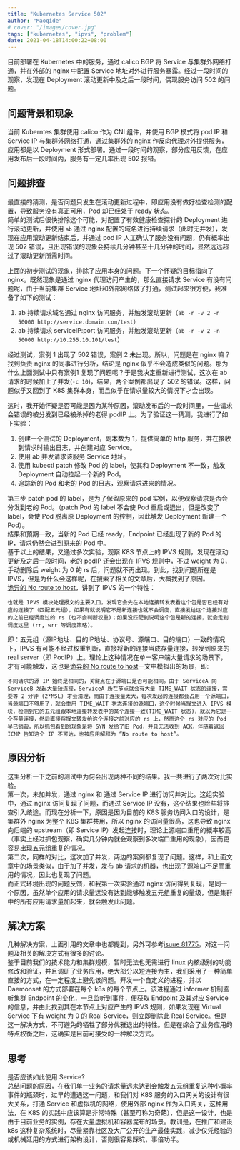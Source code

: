 ```yaml
---
title: "Kubernetes Service 502"
author: "Maoqide"
# cover: "/images/cover.jpg"
tags: ["kubernetes", "ipvs", "problem"]
date: 2021-04-18T14:00:22+08:00
---
```


目前部署在 Kubernetes 中的服务，通过 calico BGP 将 Service 与集群外网络打通，并在外部的 nginx 中配置 Service 地址对外进行服务暴露。经过一段时间的观察，发现在 Deployment 滚动更新中及之后一段时间，偶现服务访问 502 的问题。    
<!--more-->

## 问题背景和现象
当前 Kuberntes 集群使用 calico 作为 CNI 组件，并使用 BGP 模式将 pod IP 和 Service IP 与集群外网络打通，通过集群外的 nginx 作反向代理对外提供服务，应用都是以 Deployment 形式部署。通过一段时间的观察，部分应用反馈，在应用发布后一段时间内，服务有一定几率出现 502 报错。    

## 问题排查
最直接的猜测，是否问题只发生在滚动更新过程中，即应用没有做好检查检测的配置，导致服务没有真正可用，Pod 却已经处于 ready 状态。    
简单的测试后很快排除这个可能，对配置了有效健康检查探针的 Deployment 进行滚动更新，并使用 `ab` 通过 nginx 配置的域名进行持续请求（此时无并发），发现在应用滚动更新结束后，并通过 pod IP 人工确认了服务没有问题，仍有概率出现 502 错误，且出现错误的现象会持续几分钟甚至十几分钟的时间，显然远远超过了滚动更新所需时间。    

上面的初步测试的现象，排除了应用本身的问题。下一个怀疑的目标指向了 nginx。既然现象是通过 nginx 代理访问产生的，那么直接请求 Service 有没有问题呢，由于当前集群 Service 地址和外部网络做了打通，测试起来很方便，我准备了如下的测试：    
1. ab 持续请求域名通过 nginx 访问服务，并触发滚动更新（`ab -r -v 2 -n 50000 http://service.domain.com/test`）    
2. ab 持续请求 serviceIP:port 访问服务，并触发滚动更新（`ab -r -v 2 -n 50000 http://10.255.10.101/test`）    

经过测试，案例 1 出现了 502 错误，案例 2 未出现。所以，问题是在 nginx 嘛？    
找到负责 nginx 的同事进行分析，结论是 nginx 似乎不会造成类似的问题。那为什么上面测试中只有案例1 复现了问题呢？于是我决定重新进行测试，这次在 ab 请求的时候加上了并发(`-c 10`)，结果，两个案例都出现了 502 的错误。这样，问题似乎又回到了 K8S 集群本身，而且似乎在请求量较大的情况下才会出现。    

这时，我开始怀疑是否可能是因为某种原因，滚动发布后的一段时间里，一些请求会错误的被分发到已经被杀掉的老得 podIP 上。为了验证这一猜测，我进行了如下实验：    
1. 创建一个测试的 Deployment，副本数为 1，提供简单的 http 服务，并在接收到请求时输出日志，并创建对应 Service。    
2. 使用 ab 并发请求该服务 Service 地址。    
3. 使用 kubectl patch 修改 Pod 的 label，使其和 Deployment 不一致，触发 Deployment 自动拉起一个新的 Pod。    
4. 追踪新的 Pod 和老的 Pod 的日志，观察请求进来的情况。    

第三步 patch pod 的 label，是为了保留原来的 pod 实例，以便观察请求是否会分发到老的 Pod。（patch Pod 的 label 不会使 Pod 重启或退出，但是改变了 label，会使 Pod 脱离原 Deployment 的控制，因此触发 Deployment 新建一个 Pod）。    
结果和预期一致，当新的 Pod 已经 ready，Endpoint 已经出现了新的 Pod 的 IP，请求仍然会进到原来的 Pod 中。    
基于以上的结果，又通过多次实验，观察 K8S 节点上的 IPVS 规则，发现在滚动更新及之后一段时间，老的 podIP 还会出现在 IPVS 规则中，不过 weight 为 0，手动删除后 weight 为 0 的 rs 后，问题就不再出现。到此，找到问题所在是 IPVS，但是为什么会这样呢，在搜索了相关的文章后，大概找到了原因。    
[诡异的 No route to host](https://k8s.imroc.io/avoid/cases/no-route-to-host/)，讲到了 IPVS 的一个特性：    

	也就是 IPVS 模块处理报文的主要入口，发现它会先在本地连接转发表看这个包是否已经有对应的连接了（匹配五元组），如果有就说明它不是新连接也就不会调度，直接发给这个连接对应的之前已经调度过的 rs (也不会判断权重)；如果没匹配到说明这个包是新的连接，就会走到调度这里 (rr, wrr 等调度策略)。    

即：五元组（源IP地址、目的IP地址、协议号、源端口、目的端口）一致的情况下，IPVS 有可能不经过权重判断，直接将新的连接当成存量连接，转发到原来的 real server（即 PodIP）上。理论上这种情况在单一客户端大量请求的场景下，才有可能触发，这也是[诡异的 No route to host](https://k8s.imroc.io/avoid/cases/no-route-to-host/)一文中模拟出的场景，即:

	不同请求的源 IP 始终是相同的，关键点在于源端口是否可能相同。由于 ServiceA 向 ServiceB 发起大量短连接，ServiceA 所在节点就会有大量 TIME_WAIT 状态的连接，需要等 2 分钟 (2*MSL) 才会清理，而由于连接量太大，每次发起的连接都会占用一个源端口，当源端口不够用了，就会重用 TIME_WAIT 状态连接的源端口，这个时候当报文进入 IPVS 模块，检测到它的五元组跟本地连接转发表中的某个连接一致(TIME_WAIT 状态)，就以为它是一个存量连接，然后直接将报文转发给这个连接之前对应的 rs 上，然而这个 rs 对应的 Pod 早已销毁，所以抓包看到的现象是将 SYN 发给了旧 Pod，并且无法收到 ACK，伴随着返回 ICMP 告知这个 IP 不可达，也被应用解释为 “No route to host”。    

## 原因分析
这里分析一下之前的测试中为何会出现两种不同的结果。我一共进行了两次对比实验。    
第一次，未加并发，通过 nginx 和 通过 Service IP 进行访问并对比。这组实验中，通过 nginx 访问复现了问题，而通过 Service IP 没有，这个结果也险些将排查引入歧途。而现在分析一下，原因是因为目前的 K8S 服务访问入口的设计，是集群外 nginx 为整个 K8S 集群共用，所以 nginx 的访问量很高，这也导致 nginx 向后端的 upstream（即 Service IP）发起连接时，理论上源端口重用的概率较高（事实上经过抓包观察，确实几分钟内就会观察到多次端口重用的现象），因而更容易出现五元组重复的情况。    
第二次，同样的对比，这次加了并发，两边的案例都复现了问题。这样，和上面文章中的场景类似，由于加了并发，发布 ab 请求的机器，也出现了源端口不足而重用的情况，因此也复现了问题。    
而正式环境出现的问题反馈，和我第一次实验通过 nginx 访问得到复现，是同一个原因，虽然单个应用的请求量远没有达到能够触发五元组重复的量级，但是集群中的所有应用请求量加起来，就会触发此问题。    

## 解决方案
几种解决方案，上面引用的文章中也都提到，另外可参考[isuue 81775](https://github.com/kubernetes/kubernetes/issues/81775)，对这一问题及相关的解决方式有很多的讨论。    
鉴于目前我们的技术能力和集群规模，暂时无法也无需进行 linux 内核级别的功能修改和验证，并且调研了业务应用，绝大部分以短连接为主，我们采用了一种简单直接的方式，在一定程度上避免该问题。开发一个自定义的进程，并以 Daemonset 的方式部署在每个 k8s 的每个节点上。该进程通过 informer 机制监听集群 Endpoint 的变化，一旦监听到事件，便获取 Endpoint 及其对应 Service 的信息，并由此找到其在本节点上对应产生的 IPVS 规则，如果发现在 Virtual Service 下有 weight 为 0 的 Real Service，则立即删除此 Real Service。但是这一解决方式，不可避免的牺牲了部分优雅退出的特性。但是在综合了业务应用的特点权衡之后，这确实是目前可接受的一种解决方式。    

## 思考
是否应该如此使用 Service?    
总结问题的原因，在我们单一业务的请求量远未达到会触发五元组重复这种小概率事件的瓶颈时，过早的遭遇这一问题，和我们对 K8S 服务的入口网关的设计有很大关系，打通 Service 和虚拟机的网络，使用外部 nginx 作为入口网关，这种用法，在 K8S 的实践中应该算是非常特殊（甚至可称为奇葩），但是这一设计，也是由于目前业务的实例，存在大量虚拟机和容器混布的场景。教训是，在推广和建设 k8s 这种复杂系统时，尽量紧靠社区及大厂公开的生产最佳实践，减少仅凭经验的或机械延用的方式进行架构设计，否则很容易踩坑，事倍功半。    